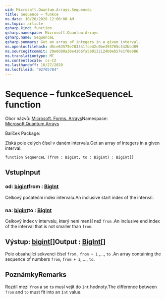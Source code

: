 ```yaml
---
uid: Microsoft.Quantum.Arrays.SequenceL
title: Sequence – funkce
ms.date: 10/26/2020 12:00:00 AM
ms.topic: article
qsharp.kind: function
qsharp.namespace: Microsoft.Quantum.Arrays
qsharp.name: SequenceL
qsharp.summary: Get an array of integers in a given interval.
ms.openlocfilehash: d5ce63575e703341fce42c0be393765c342bbd89
ms.sourcegitcommit: 29e0d88a30e4166fa580132124b0eb57e1f0e986
ms.translationtype: MT
ms.contentlocale: cs-CZ
ms.lasthandoff: 10/27/2020
ms.locfileid: "92705784"
---
```

# <a name="sequencel-function"></a><span data-ttu-id="e2f53-102">Sequence – funkce</span><span class="sxs-lookup"><span data-stu-id="e2f53-102">SequenceL function</span></span>

<span data-ttu-id="e2f53-103">Obor názvů: [Microsoft. Forms. Arrays](xref:Microsoft.Quantum.Arrays)</span><span class="sxs-lookup"><span data-stu-id="e2f53-103">Namespace: [Microsoft.Quantum.Arrays](xref:Microsoft.Quantum.Arrays)</span></span>

<span data-ttu-id="e2f53-104">Balíček [](https://nuget.org/packages/)</span><span class="sxs-lookup"><span data-stu-id="e2f53-104">Package: [](https://nuget.org/packages/)</span></span>


<span data-ttu-id="e2f53-105">Získá pole celých čísel v daném intervalu.</span><span class="sxs-lookup"><span data-stu-id="e2f53-105">Get an array of integers in a given interval.</span></span>

```qsharp
function SequenceL (from : BigInt, to : BigInt) : BigInt[]
```


## <a name="input"></a><span data-ttu-id="e2f53-106">Vstup</span><span class="sxs-lookup"><span data-stu-id="e2f53-106">Input</span></span>

### <a name="from--bigint"></a><span data-ttu-id="e2f53-107">od: [bigint](xref:microsoft.quantum.lang-ref.bigint)</span><span class="sxs-lookup"><span data-stu-id="e2f53-107">from : [BigInt](xref:microsoft.quantum.lang-ref.bigint)</span></span>

<span data-ttu-id="e2f53-108">Celkový počáteční index intervalu.</span><span class="sxs-lookup"><span data-stu-id="e2f53-108">An inclusive start index of the interval.</span></span>


### <a name="to--bigint"></a><span data-ttu-id="e2f53-109">na: [bigint](xref:microsoft.quantum.lang-ref.bigint)</span><span class="sxs-lookup"><span data-stu-id="e2f53-109">to : [BigInt](xref:microsoft.quantum.lang-ref.bigint)</span></span>

<span data-ttu-id="e2f53-110">Celkový index v intervalu, který není menší než `from` .</span><span class="sxs-lookup"><span data-stu-id="e2f53-110">An inclusive end index of the interval that is not smaller than `from`.</span></span>



## <a name="output--bigint"></a><span data-ttu-id="e2f53-111">Výstup: [bigint](xref:microsoft.quantum.lang-ref.bigint)[]</span><span class="sxs-lookup"><span data-stu-id="e2f53-111">Output : [BigInt](xref:microsoft.quantum.lang-ref.bigint)[]</span></span>

<span data-ttu-id="e2f53-112">Pole obsahující sekvenci čísel `from` , `from + 1` ,..., `to` .</span><span class="sxs-lookup"><span data-stu-id="e2f53-112">An array containing the sequence of numbers `from`, `from + 1`, ..., `to`.</span></span>

## <a name="remarks"></a><span data-ttu-id="e2f53-113">Poznámky</span><span class="sxs-lookup"><span data-stu-id="e2f53-113">Remarks</span></span>

<span data-ttu-id="e2f53-114">Rozdíl mezi `from` a se `to` musí vejít do `Int` hodnoty.</span><span class="sxs-lookup"><span data-stu-id="e2f53-114">The difference between `from` and `to` must fit into an `Int` value.</span></span>